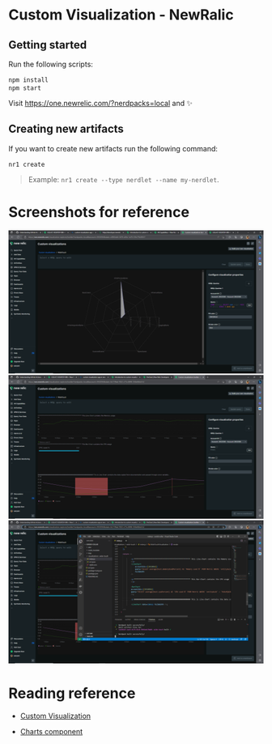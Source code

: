 # Custom Visualization - NewRalic

## Getting started

Run the following scripts:

```
npm install
npm start
```

Visit https://one.newrelic.com/?nerdpacks=local and :sparkles:

## Creating new artifacts

If you want to create new artifacts run the following command:

```
nr1 create
```

> Example: `nr1 create --type nerdlet --name my-nerdlet`.

# Screenshots for reference

![first img](./screenshots/Screenshot%20(26).png)
![code updated img](./screenshots/Screenshot%20(28).png)
![code img](./screenshots/Screenshot%20(30).png)

# Reading reference

- [Custom Visualization](https://developer.newrelic.com/explore-docs/custom-viz/)

- [Charts component](https://developer.newrelic.com/components/charts)